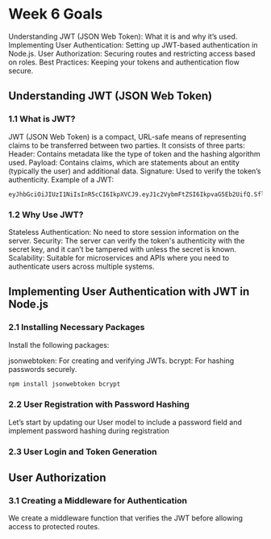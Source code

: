 # Week 6 Goals

Understanding JWT (JSON Web Token): What it is and why it’s used.
Implementing User Authentication: Setting up JWT-based authentication in Node.js.
User Authorization: Securing routes and restricting access based on roles.
Best Practices: Keeping your tokens and authentication flow secure.

## Understanding JWT (JSON Web Token)

### 1.1 What is JWT?

JWT (JSON Web Token) is a compact, URL-safe means of representing claims to be transferred between two parties. It consists of three parts:
Header: Contains metadata like the type of token and the hashing algorithm used.
Payload: Contains claims, which are statements about an entity (typically the user) and additional data.
Signature: Used to verify the token’s authenticity.
Example of a JWT:

```token
eyJhbGciOiJIUzI1NiIsInR5cCI6IkpXVCJ9.eyJ1c2VybmFtZSI6IkpvaG5Eb2UifQ.SflKxwRJSMeKKF2QT4fwpMeJf36POk6yJV_adQssw5c
```

### 1.2 Why Use JWT?

Stateless Authentication: No need to store session information on the server.
Security: The server can verify the token's authenticity with the secret key, and it can’t be tampered with unless the secret is known.
Scalability: Suitable for microservices and APIs where you need to authenticate users across multiple systems.

## Implementing User Authentication with JWT in Node.js

### 2.1 Installing Necessary Packages

Install the following packages:

jsonwebtoken: For creating and verifying JWTs.
bcrypt: For hashing passwords securely.

```bash
npm install jsonwebtoken bcrypt
```

### 2.2 User Registration with Password Hashing

Let’s start by updating our User model to include a password field and implement password hashing during registration

### 2.3 User Login and Token Generation

## User Authorization

### 3.1 Creating a Middleware for Authentication

We create a middleware function that verifies the JWT before allowing access to protected routes.
